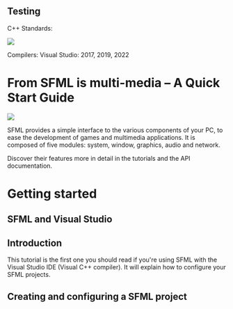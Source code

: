Testing
----
C++ Standards:

![](https://img.shields.io/github/stars/pandao/editor.md.svg)

Compilers:
Visual Studio: 2017, 2019, 2022


From SFML is multi-media – A Quick Start Guide
===

![](https://upload.wikimedia.org/wikipedia/commons/thumb/b/bf/SFML2.svg/800px-SFML2.svg.png)

SFML provides a simple interface to the various components of your PC, to ease the development of games and multimedia applications. It is composed of five modules: system, window, graphics, audio and network.

Discover their features more in detail in the tutorials and the API documentation.


Getting started
===


SFML and Visual Studio
---

Introduction
---

This tutorial is the first one you should read if you're using SFML with the Visual Studio IDE (Visual C++ compiler). It will explain how to configure your SFML projects.

Creating and configuring a SFML project
---



